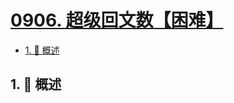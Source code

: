 # [0906. 超级回文数【困难】](https://github.com/tnotesjs/TNotes.leetcode/tree/main/notes/0906.%20%E8%B6%85%E7%BA%A7%E5%9B%9E%E6%96%87%E6%95%B0%E3%80%90%E5%9B%B0%E9%9A%BE%E3%80%91)

<!-- region:toc -->

- [1. 📝 概述](#1--概述)

<!-- endregion:toc -->

## 1. 📝 概述
